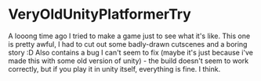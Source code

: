 # VeryOldUnityPlatformerTry
A looong time ago I tried to make a game just to see what it's like. This one is pretty awful, I had to cut out some badly-drawn cutscenes and a boring story :D Also contains a bug I can't seem to fix (maybe it's just because i've made this with some old version of unity) - the build doesn't seem to work correctly, but if you play it in unity itself, everything is fine. I think.
